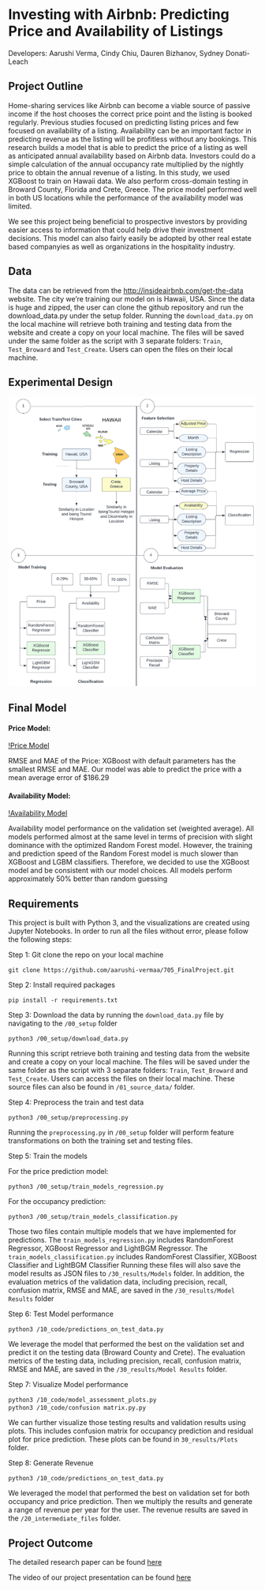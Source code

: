# Investing with Airbnb: Predicting Price and Availability of Listings

Developers:  Aarushi Verma, Cindy Chiu, Dauren Bizhanov, Sydney Donati-Leach

## Project Outline

Home-sharing services like Airbnb can become a viable source of passive income if the host chooses the correct price point and the listing is booked regularly. Previous studies focused on predicting listing prices and few focused on availability of a listing. Availability can be an important factor in predicting revenue as the listing will be profitless without any bookings. This research builds a model that is able to predict the price of a listing as well as anticipated annual availability based on Airbnb data. Investors could do a simple calculation of the annual occupancy rate multiplied by the nightly price to obtain the annual revenue of a listing. In this study, we used XGBoost to train on Hawaii data. We also perform cross-domain testing in Broward County, Florida and Crete, Greece. The price model performed well in both US locations while the performance of the availability model was limited.

We see this project being beneficial to prospective investors by providing easier access to information that could help drive their investment decisions. This model can also fairly easily be adopted by other real estate based companyies as well as organizations in the hospitality industry.

## Data
The data can be retrieved from the http://insideairbnb.com/get-the-data website. The city we’re training our model on is Hawaii, USA. Since the data is huge and zipped, the user can clone the github repository and run the download_data.py under the setup folder. Running the `download_data.py` on the local machine will retrieve both training and testing data from the website and create a copy on your local machine. The files will be saved under the same folder as the script with 3 separate folders: `Train`, `Test_Broward` and `Test_Create`. Users can open the files on their local machine.

## Experimental Design 
![Experimental Design](https://github.com/aarushi-vermaa/705_FinalProject/blob/main/30_results/flowchart.png)

## Final Model

#### Price Model:
[!Price Model](https://github.com/aarushi-vermaa/705_FinalProject/blob/main/30_results/PriceModel.png)

RMSE and MAE of the Price: XGBoost with default parameters has the smallest RMSE and MAE. Our model was able to predict the price with a mean average error of $186.29

#### Availability Model:
[!Availability Model](https://github.com/aarushi-vermaa/705_FinalProject/blob/main/30_results/AvailabilityModel.png)

Availability model performance on the validation set (weighted average). All models performed almost at the same level in terms of precision with slight dominance with the optimized Random Forest model. However, the training and prediction speed of the Random Forest model is much slower than XGBoost and LGBM classifiers. Therefore, we decided to use the XGBoost model and be consistent with our model choices. All models perform approximately 50% better than random guessing


## Requirements 
This project is built with Python 3, and the visualizations are created using Jupyter Notebooks. In order to run all the files without error, please follow the following steps:

Step 1: Git clone the repo on your local machine    
```
git clone https://github.com/aarushi-vermaa/705_FinalProject.git
```

Step 2: Install required packages   
``` 
pip install -r requirements.txt
```

Step 3: Download the data by running the `download_data.py` file by navigating to the `/00_setup` folder  

``` 
python3 /00_setup/download_data.py
```

Running this script retrieve both training and testing data from the website and create a copy on your local machine. The files will be saved under the same folder as the script with 3 separate folders: `Train`, `Test_Broward` and `Test_Create`. Users can access the files on their local machine. These source files can also be found in `/01_source_data/` folder. 

Step 4: Preprocess the train and test data    
```
python3 /00_setup/preprocessing.py
```

Running the `preprocessing.py` in `/00_setup` folder will perform feature transformations on both the training set and testing files.

Step 5: Train the models    

For the price prediction model:   
```
python3 /00_setup/train_models_regression.py
```

For the occupancy prediction:   
```
python3 /00_setup/train_models_classification.py
```

Those two files contain multiple models that we have implemented for predictions. The `train_models_regression.py` includes RandomForest Regressor, XGBoost Regressor and LightBGM Regressor. The `train_models_classification.py` includes RandomForest Classifier, XGBoost Classifier and LightBGM Classifier Running these files will also save the model results as JSON files to `/30_results/Models` folder. In addition, the evaluation metrics of the validation data, including precision, recall, confusion matrix, RMSE and MAE, are saved in the `/30_results/Model Results` folder
 
Step 6: Test Model performance    
```
python3 /10_code/predictions_on_test_data.py
```

We leverage the model that performed the best on the validation set and predict it on the testing data (Broward County and Crete). The evaluation metrics of the testing data, including precision, recall, confusion matrix, RMSE and MAE, are saved in the `/30_results/Model Results` folder.

Step 7: Visualize Model performance
```
python3 /10_code/model_assessment_plots.py
python3 /10_code/confusion matrix.py.py

```

We can further visualize those testing results and validation results using plots. This includes confusion matrix for occupancy prediction and residual plot for price prediction. These plots can be found in `30_results/Plots` folder. 

Step 8: Generate Revenue 
```
python3 /10_code/predictions_on_test_data.py
```
We leveraged the model that performed the best on validation set for both occupancy and price prediction. Then we multiply the results and generate a range of revenue per year for the user. The revenue results are saved in the `/20_intermediate_files` folder.  


## Project Outcome
The detailed research paper can be found [here](https://github.com/aarushi-vermaa/705_FinalProject/blob/main/40_report/Final%20Report.pdf)


The video of our project presentation can be found [here](https://youtu.be/DqS0XG79uHE)
